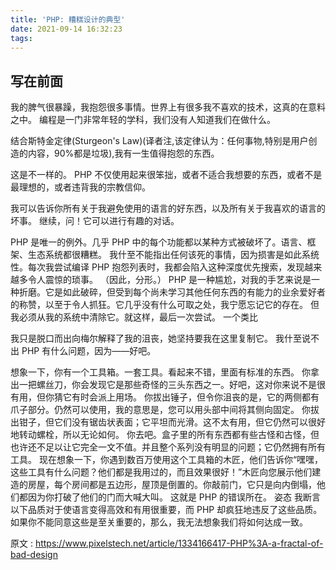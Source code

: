 ```yaml
---
title: 'PHP: 糟糕设计的典型'
date: 2021-09-14 16:32:23
tags:
---
```


## 写在前面

我的脾气很暴躁，我抱怨很多事情。世界上有很多我不喜欢的技术，这真的在意料之中。
编程是一门非常年轻的学科，我们没有人知道我们在做什么。

结合斯特金定律(Sturgeon's Law)(译者注,该定律认为：任何事物,特别是用户创造的内容，90%都是垃圾),我有一生值得抱怨的东西。


这是不一样的。 PHP 不仅使用起来很笨拙，或者不适合我想要的东西，或者不是最理想的，或者违背我的宗教信仰。

 我可以告诉你所有关于我避免使用的语言的好东西，以及所有关于我喜欢的语言的坏事。
继续，问！它可以进行有趣的对话。

PHP 是唯一的例外。几乎 PHP 中的每个功能都以某种方式被破坏了。语言、框架、生态系统都很糟糕。
 我什至不能指出任何该死的事情，因为损害是如此系统性。每次我尝试编译 PHP 抱怨列表时，我都会陷入这种深度优先搜索，发现越来越多令人震惊的琐事。 （因此，分形。）
PHP 是一种尴尬，对我的手艺来说是一种折磨。它是如此破碎，但受到每个尚未学习其他任何东西的有能力的业余爱好者的称赞，以至于令人抓狂。它几乎没有什么可取之处，我宁愿忘记它的存在。
但我必须从我的系统中清除它。就这样，最后一次尝试。
一个类比

我只是脱口而出向梅尔解释了我的沮丧，她坚持要我在这里复制它。
我什至说不出 PHP 有什么问题，因为——好吧。

想象一下，你有一个工具箱。一套工具。看起来不错，里面有标准的东西。
你拿出一把螺丝刀，你会发现它是那些奇怪的三头东西之一。好吧，这对你来说不是很有用，但你猜它有时会派上用场。
你拔出锤子，但令你沮丧的是，它的两侧都有爪子部分。仍然可以使用，我的意思是，您可以用头部中间将其侧向固定。
你拔出钳子，但它们没有锯齿状表面；它平坦而光滑。这不太有用，但它仍然可以很好地转动螺栓，所以无论如何。
你去吧。盒子里的所有东西都有些古怪和古怪，但也许还不足以让它完全一文不值。并且整个系列没有明显的问题；它仍然拥有所有工具。
现在想象一下，你遇到数百万使用这个工具箱的木匠，他们告诉你“嘿嘿，这些工具有什么问题？他们都是我用过的，而且效果很好！”木匠向您展示他们建造的房屋，每个房间都是五边形，屋顶是倒置的。你敲前门，它只是向内倒塌，他们都因为你打破了他们的门而大喊大叫。
这就是 PHP 的错误所在。
姿态
我断言以下品质对于使语言变得高效和有用很重要，而 PHP 却疯狂地违反了这些品质。如果你不能同意这些是至关重要的，那么，我无法想象我们将如何达成一致。


原文 : https://www.pixelstech.net/article/1334166417-PHP%3A-a-fractal-of-bad-design
